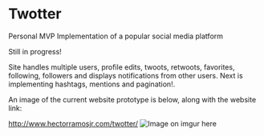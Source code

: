 # Twotter
Personal MVP Implementation of a popular social media platform

Still in progress!

Site handles multiple users, profile edits, twoots, retwoots, favorites, following, followers and displays notifications from other users. Next is implementing hashtags, mentions and pagination!.

An image of the current website prototype is below, along with the website link:

http://www.hectorramosjr.com/twotter/
![Image on imgur here](http://i.imgur.com/Xa2s4QL.jpg)

